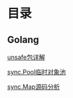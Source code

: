 # 目录

## Golang

[unsafe包详解](./golang/cd10787177a22a08560b4b26fba49a7f.md)

[sync.Pool临时对象池](./golang/2c2496a74b1243d762153dc2fdb8aa9f.md)

[sync.Map源码分析](./golang/4cc5086abc237cd75fa591619deae465.md)